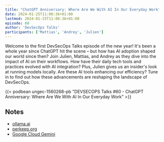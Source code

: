 ```yaml
---
title: "ChatGPT Anniversary: Where Are We With AI In Our Everyday Work"
date: 2024-01-25T11:08:36+01:00
lastmod: 2024-01-25T11:08:36+01:00
episode: 60
author: 'DevSecOps Talks'
participants: ['Mattias', 'Andrey', 'Julien']
---
```


Welcome to the first DevSecOps Talks episode of the new year! It's been a whole year since ChatGPT hit the scene – but how has AI adoption shaped our world since then? Join Julien, Mattias, and Andrey as they dive into the impact of AI on their workflows. How have their daily tech tools and practices evolved with AI integration? Plus, Julien gives us an insider's look at running models locally. Are these AI tools enhancing our efficiency? Tune in to find out how these advancements are reshaping the landscape of DevSecOps.

<!--more-->

<!-- Player -->

{{< podbean ungec-1560268-pb "DEVSECOPS Talks #60 - ChatGPT Anniversary: Where Are We With AI In Our Everyday Work" >}}

## Notes

* [ollama.ai](https://ollama.ai)
* [perkeep.org](https://perkeep.org)
* [Google Cloud Gemini](https://deepmind.google/technologies/gemini/#introduction)
